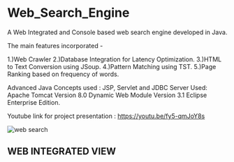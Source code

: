 # Web_Search_Engine 

A Web Integrated and Console based web search engine developed in Java. 

The main features incorporated -

1.)Web Crawler
2.)Database Integration for Latency Optimization.
3.)HTML to Text Conversion using JSoup.
4.)Pattern Matching using TST.
5.)Page Ranking based on frequency of words.

Advanced Java Concepts used : JSP, Servlet and JDBC
Server Used: Apache Tomcat Version 8.0
Dynamic Web Module Version 3.1
Eclipse Enterprise Edition.

Youtube link for project presentation : https://youtu.be/fy5-qmJoY8s

![web search](https://user-images.githubusercontent.com/25987777/114093164-692f5680-98d8-11eb-8be4-0e1fa7d26b91.png)

## WEB INTEGRATED VIEW
